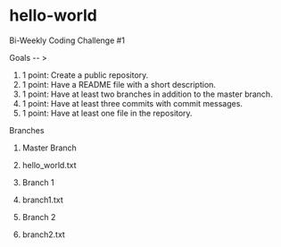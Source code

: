 # hello-world
Bi-Weekly Coding Challenge #1

Goals -- > 
1. 1 point: Create a public repository.
2. 1 point: Have a README file with a short description.
3. 1 point: Have at least two branches in addition to the master branch. 
4. 1 point: Have at least three commits with commit messages. 
5. 1 point: Have at least one file in the repository. 

Branches
1. Master Branch
  1. hello_world.txt

2. Branch 1
  1. branch1.txt

3. Branch 2
  1. branch2.txt
